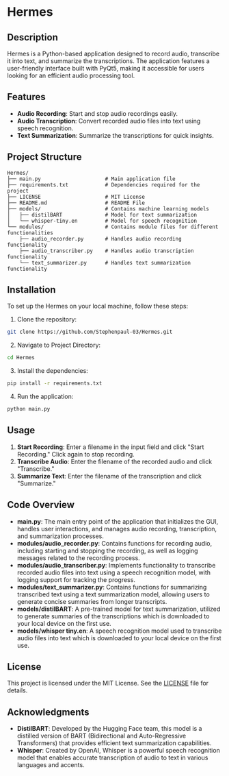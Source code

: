 # Hermes

## Description

Hermes is a Python-based application designed to record audio, transcribe it into text, and summarize the transcriptions. The application features a user-friendly interface built with PyQt5, making it accessible for users looking for an efficient audio processing tool.

## Features

- **Audio Recording**: Start and stop audio recordings easily.
- **Audio Transcription**: Convert recorded audio files into text using speech recognition.
- **Text Summarization**: Summarize the transcriptions for quick insights.

## Project Structure

```
Hermes/
├── main.py                     # Main application file
├── requirements.txt            # Dependencies required for the project
├── LICENSE                     # MIT License
├── README.md                   # README File
├── models/                     # Contains machine learning models
│   ├── distilBART              # Model for text summarization
│   └── whisper-tiny.en         # Model for speech recognition
└── modules/                    # Contains module files for different functionalities
    ├── audio_recorder.py       # Handles audio recording functionality
    ├── audio_transcriber.py    # Handles audio transcription functionality
    └── text_summarizer.py      # Handles text summarization functionality
```

## Installation

To set up the Hermes on your local machine, follow these steps:

1. Clone the repository:
```bash
git clone https://github.com/Stephenpaul-03/Hermes.git
```

2. Navigate to Project Directory:
```bash
cd Hermes
```

3. Install the dependencies:
```bash
pip install -r requirements.txt
```

4. Run the application:
```bash
python main.py
```

## Usage

1. **Start Recording**: Enter a filename in the input field and click "Start Recording." Click again to stop recording.
2. **Transcribe Audio**: Enter the filename of the recorded audio and click "Transcribe."
3. **Summarize Text**: Enter the filename of the transcription and click "Summarize."


## Code Overview

* **main.py**: The main entry point of the application that initializes the GUI, handles user interactions, and manages audio recording, transcription, and summarization processes.
* **modules/audio_recorder.py**: Contains functions for recording audio, including starting and stopping the recording, as well as logging messages related to the recording process.
* **modules/audio_transcriber.py**: Implements functionality to transcribe recorded audio files into text using a speech recognition model, with logging support for tracking the progress.
* **modules/text_summarizer.py**: Contains functions for summarizing transcribed text using a text summarization model, allowing users to generate concise summaries from longer transcripts.
* **models/distilBART**: A pre-trained model for text summarization, utilized to generate summaries of the transcriptions which is downloaded to your local device on the first use.
* **models/whisper tiny.en**: A speech recognition model used to transcribe audio files into text which is downloaded to your local device on the first use.


## License

This project is licensed under the MIT License. See the [LICENSE](LICENSE) file for details.

## Acknowledgments
* **DistilBART**: Developed by the Hugging Face team, this model is a distilled version of BART (Bidirectional and Auto-Regressive Transformers) that provides efficient text summarization capabilities.
* **Whisper**: Created by OpenAI, Whisper is a powerful speech recognition model that enables accurate transcription of audio to text in various languages and accents.